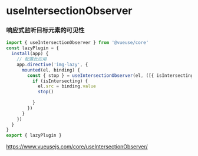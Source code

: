 # useIntersectionObserver

### 响应式监听目标元素的可见性




```js
import { useIntersectionObserver } from '@vueuse/core'
const lazyPlugin = {
  install(app) {
    // 配置此应用
    app.directive('img-lazy', {
      mounted(el, binding) {
        const { stop } = useIntersectionObserver(el, ([{ isIntersecting }]) => {
          if (isIntersecting) {
            el.src = binding.value
            stop()
              
          }
        })
      }
    })
  }
}
export { lazyPlugin }
```



https://www.vueusejs.com/core/useIntersectionObserver/
